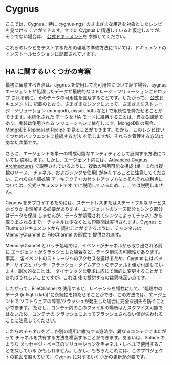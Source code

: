 # Cygnus

ここでは、Cygnus、特に cygnus-ngsi のさまざまな用途を対象としたレシピを見つける
ことができます。すでに Cygnus に精通していると仮定しますが、そうでない場合は、
[公式ドキュメント](http://fiware-cygnus.readthedocs.io/en/latest/index.html)を
参照してください。

これらのレシピをテストするための環境の準備方法については、ドキュメントの
[インストール](../../installation.md)セクションに記載されています。


## HA に関するいくつかの考察

最初に留意すべき点は、cygnus を使用して高可用性について話す場合、cygnus
 エージェントが処理したデータが最終的なストレージ・ソリューションにドロップ
される前に、そのデータの可用性を言及することです。したがって、
[公式ドキュメント](http://fiware-cygnus.readthedocs.io/en/latest/index.html)に
記載のとおり、さまざまなシンクによって、さまざまなストレージ・ソリューション
 (mongodb, mysql, hdfs など) で永続性を持たせることができます。永続化された
データを HA モードに維持することは、異なる課題であり、実装は使用される
ソリューションに依存します。MongoDB の場合、[MongoDB Replicaset Recipe](../../utils/mongo-replicaset/readme.md)
 を見ることができます。だから、このレシピはいくつかのバックエンドに接続する方法
を示しますが、それらを管理する方法はあなた次第です。

さらに、エージェントを単一の構成可能なエンティティとして展開する方法についても
説明します。しかし、エージェント内には、[Advanced Cygnus Architectures](http://fiware-cygnus.readthedocs.io/en/latest/architecture/index.html#advanced-cygnus-architectures)
 で説明されているように、複数の利用可能な構成 (単一または複数のソース、
チャネル、およびシンクを使用) が存在することに注意してください。これらの内部拡張
アーキテクチャのセットアップ方法とそれぞれの利点については、公式ドキュメントです
でに説明しているため、ここでは説明しません。

Cygnus をデプロイするためには、ステートレスまたはステートフルなサービスかどうか
を理解する必要があります。エージェントのソース部分とシンク部分はデータを保持
しませんが、データが処理されてシンクによってチャネルから取り出されるまで、
チャネルは少なくとも短期間は実行されます。Cygnus と Flume のドキュメントから
読むことができるように、チャンネルは MemoryChannel と FileChannel の形式で
提供されます。

MemoryChannel とバッチ処理では、イベントがチャネルから取り出される前に
エージェントがクラッシュした場合など、データ損失の可能性があります。事実、
各イベントのストレージへのアクセスを避けるため、Cygnus にはバッチ・サイズと
バッチ・フラッシュ・タイムアウトのデフォルト値が付属しています。副次的なことは、
ダイナミックな要求に応じて動的に変更することができればうれしいことですが、これは
後で検討するのは興味深い点です。

したがって、FileChannel を使用すると、レイテンシを犠牲にして、"処理中のデータ
 (inflight data)"に永続性を持たせることができ、この方法では、エージェントで
ソフトウェアの障害/クラッシュが発生した場合に完全な損失を防ぐことができます。
ただし、コンテナ内のこのファイルの場所はカスタマイズ可能ではないため、コンテナの
クラッシュによってフラッシュされない値が失われることに注意してください。

これらのチャネルをどこか別の場所に維持する方法や、異なるコンテナにまたがって
チャネルを共有する方法を模索することができます。あるいは、Solace のような
メッセージ・ベースのソリューションをチャネル・レベルで使用することを探している
かもしれません。しかし、もちろんこれには、このプロジェクトの範囲を超えていて、
Cygnus に対するいくつかの更新が必要です。
